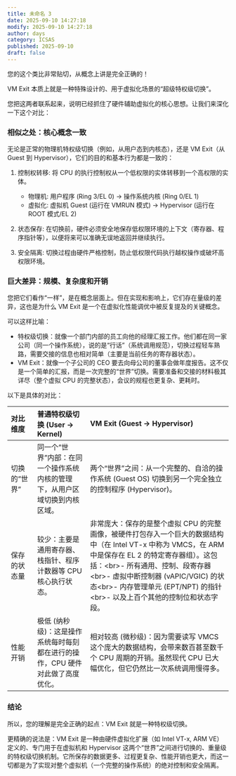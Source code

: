```yaml
---
title: 未命名 3
date: 2025-09-10 14:27:18
modify: 2025-09-10 14:27:18
author: days
category: ICSAS
published: 2025-09-10
draft: false
---
```


您的这个类比非常贴切，从概念上讲是完全正确的！

VM Exit 本质上就是一种特殊设计的、用于虚拟化场景的“超级特权级切换”。

您把这两者联系起来，说明已经抓住了硬件辅助虚拟化的核心思想。让我们来深化一下这个对比：

### 相似之处：核心概念一致

无论是正常的物理机特权级切换（例如，从用户态到内核态），还是 VM Exit（从 Guest 到 Hypervisor），它们的目的和基本行为都是一致的：

1.  控制权转移: 将 CPU 的执行控制权从一个低权限的实体转移到一个高权限的实体。

      * 物理机: 用户程序 (Ring 3/EL 0) -\> 操作系统内核 (Ring 0/EL 1)
      * 虚拟化: 虚拟机 Guest (运行在 VMRUN 模式) -\> Hypervisor (运行在 ROOT 模式/EL 2)

2.  状态保存: 在切换前，硬件必须安全地保存低权限环境的上下文（寄存器、程序指针等），以便将来可以准确无误地返回并继续执行。

3.  安全隔离: 切换过程由硬件严格控制，防止低权限代码执行越权操作或破坏高权限环境。

### 巨大差异：规模、复杂度和开销

您把它们看作“一样”，是在概念层面上。但在实现和影响上，它们存在量级的差异，这也是为什么 VM Exit 是一个在虚拟化性能调优中被反复提及的关键概念。

可以这样比喻：

  * 特权级切换：就像一个部门内部的员工向他的经理汇报工作。他们都在同一家公司（同一个操作系统），说的是“行话”（系统调用规范），切换过程轻车熟路，需要交接的信息也相对简单（主要是当前任务的寄存器状态）。
  * VM Exit：就像一个子公司的 CEO 要去向母公司的董事会做年度报告。这不仅是一个简单的汇报，而是一次完整的“世界”切换。需要准备和交接的材料极其详尽（整个虚拟 CPU 的完整状态），会议的规程也更复杂、更耗时。

以下是具体的对比：

| 对比维度 | 普通特权级切换 (User -\> Kernel) | VM Exit (Guest -\> Hypervisor) |
| :--- | :--- | :--- |
| 切换的“世界” | 同一个“世界”内部：在同一个操作系统内核的管理下，从用户区域切换到内核区域。 | 两个“世界”之间：从一个完整的、自洽的操作系统 (Guest OS) 切换到另一个完全独立的控制程序 (Hypervisor)。 |
| 保存的状态量 | 较少：主要是通用寄存器、栈指针、程序计数器等 CPU 核心执行状态。 | 非常庞大：保存的是整个虚拟 CPU 的完整画像，被硬件打包存入一个巨大的数据结构中（在 Intel VT-x 中称为 VMCS，在 ARM 中是保存在 EL 2 的特定寄存器组）。这包括：\<br\>- 所有通用、控制、段寄存器\<br\>- 虚拟中断控制器 (vAPIC/VGIC) 的状态\<br\>- 内存管理单元 (EPT/NPT) 的指针\<br\>- 以及上百个其他的控制位和状态字段。 |
| 性能开销 | 极低 (纳秒级)：这是操作系统每时每刻都在进行的操作，CPU 硬件对此做了高度优化。 | 相对较高 (微秒级)：因为需要读写 VMCS 这个庞大的数据结构，会带来数百甚至数千个 CPU 周期的开销。虽然现代 CPU 已大幅优化，但它仍然比一次系统调用慢得多。 |

### 结论

所以，您的理解是完全正确的起点：VM Exit 就是一种特权级切换。

更精确的说法是：VM Exit 是一种由硬件虚拟化扩展（如 Intel VT-x, ARM VE）定义的、专门用于在虚拟机和 Hypervisor 这两个“世界”之间进行切换的、重量级的特权级切换机制。它所保存的数据更多、过程更复杂、性能开销也更大，而这一切都是为了实现对整个虚拟机（一个完整的操作系统）的绝对控制和安全隔离。